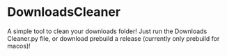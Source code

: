 # DownloadsCleaner
A simple tool to clean your downloads folder!
Just run the Downloads Cleaner.py file, or download prebuild a release (currently only prebuild for macos)! 
